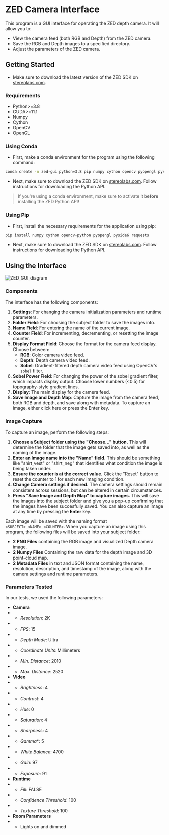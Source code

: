 # ZED Camera Interface

This program is a GUI interface for operating the ZED depth camera. It will allow you to:

- View the camera feed (both RGB and Depth) from the ZED camera.
- Save the RGB and Depth images to a specified directory.
- Adjust the parameters of the ZED camera.

## Getting Started

- Make sure to download the latest version of the ZED SDK on [stereolabs.com](https://www.stereolabs.com/).

### Requirements

- Python>=3.8
- CUDA>=11.1
- Numpy
- Cython
- OpenCV
- OpenGL

### Using Conda

- First, make a conda environment for the program using the following command:

```bash
conda create -n zed-gui python=3.8 pip numpy cython opencv pyopengl pyside6 requests -c conda-forge
```

- Next, make sure to download the ZED SDK on [stereolabs.com](https://www.stereolabs.com/). Follow instructions for downloading the Python API.

> If you're using a conda environment, make sure to activate it **before** installing the ZED Python API!

### Using Pip

- First, install the necessary requirements for the application using pip:

```bash
pip install numpy cython opencv-python pyopengl pyside6 requests
```

- Next, make sure to download the ZED SDK on [stereolabs.com](https://www.stereolabs.com/). Follow instructions for downloading the Python API.

## Using the Interface

![ZED_GUI_diagram](https://github.com/user-attachments/assets/9e25e511-51ca-4835-8242-8d790cbd852b)

### Components

The interface has the following components:

1. **Settings**: For changing the camera initialization parameters and runtime parameters.
2. **Folder Field**: For choosing the subject folder to save the images into.
3. **Name Field**: For entering the name of the current image.
4. **Counter Field**: For incrementing, decrementing, or resetting the image counter.
5. **Display Format Field**: Choose the format for the camera feed display. Choose between:
    - **RGB**: Color camera video feed.
    - **Depth**: Depth camera video feed.
    - **Sobel**: Gradient-filtered depth camera video feed using OpenCV's `sobel` filter.
6. **Sobel Power Field**: For changing the power of the sobel gradient filter, which impacts display output. Choose lower numbers (<0.5) for topography-style gradient lines.
7. **Display**: The main display for the camera feed.
8. **Save Image and Depth Map**: Capture the image from the camera feed, both RGB and depth, and save along with metadata. To capture an image, either click here or press the Enter key.

### Image Capture

To capture an image, perform the following steps:

1. **Choose a Subject folder using the "Choose..." button.** This will determine the folder that the image gets saved into, as well as the naming of the image.
2. **Enter an Image name into the "Name" field.** This should be something like "shirt_vest" or "shirt_neg" that identifies what condition the image is being taken under.
3. **Ensure the counter is at the correct value.** Click the "Reset" button to reset the counter to 1 for each new imaging condition.
4. **Change Camera settings if desired.** The camera settings should remain consistent across sessions, but can be altered in certain circumstances.
5. **Press "Save Image and Depth Map" to capture images.** This will save the images into the subject folder and give you a pop-up confirming that the images have been succesfully saved. You can also capture an image at any time by pressing the **Enter** key.

Each image will be saved with the naming format `<SUBJECT>_<NAME>_<COUNTER>`.
When you capture an image using this program, the following files will be saved into
your subject folder:

- **2 PNG Files** containing the RGB image and visualized Depth camera image.
- **2 Numpy Files** Containing the raw data for the depth image and 3D point-cloud map.
- **2 Metadata Files** in text and JSON format containing the name, resolution,
description, and timestamp of the image, along with the camera settings and runtime
parameters.


### Parameters Tested

In our tests, we used the following parameters:

- **Camera**
- - *Resolution*: 2K
- - *FPS*: 15
- - *Depth Mode*: Ultra
- - *Coordinate Units*: Millimeters
- - *Min. Distance*: 2010
- - *Max. Distance*: 2520
- **Video**
- - *Brightness*: 4
- - *Contrast*: 4
- - *Hue*: 0
- - *Saturation*: 4
- - *Sharpness*: 4
- - *Gamma**: 5
- - *White Balance*: 4700
- - *Gain*: 97
- - *Exposure*: 91
- **Runtime**
- - *Fill*: FALSE
- - *Confidence Threshold*: 100
- - *Texture Threshold*: 100
- **Room Parameters**
- - Lights on and dimmed


